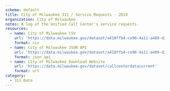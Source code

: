 ```yaml
---
schema: default
title: City of Milwaukee 311 / Service Requests - 2019
organization: City of Milwaukee
notes: A log of the Unified Call Center's service requests.
resources:
  - name: City of Milwaukee CSV
    url: 'https://data.milwaukee.gov/dataset/a418ffb4-ce90-4a11-a489-d256a3e68a8b/resource/bf2b508a-5bfa-49da-8846-d87ffeee020a/download/callcenterdatacurrent.csv'
    format: csv
  - name: City of Milwaukee JSON API
    url: 'https://data.milwaukee.gov/dataset/a418ffb4-ce90-4a11-a489-d256a3e68a8b/resource/e3d2d125-68b1-4ab6-b35a-b38581fa507d/download/callcenterdatacurrent.json'
    format: json api
  - name: City of Milwaukee Download Website
    url: 'https://data.milwaukee.gov/dataset/callcenterdatacurrent'
    format: url
category:
  - 311 Data
---
```

